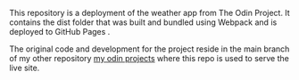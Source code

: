 This repository is a deployment of the weather app  from The Odin Project. It contains the dist folder that was built and bundled using Webpack and is deployed to GitHub Pages .

The original code and development for the project reside in the main branch of my other repository [my odin projects](https://github.com/mx-99/my_odin_projects/tree/main/full_stack/weather_app)
where this repo is used to serve the live site.
